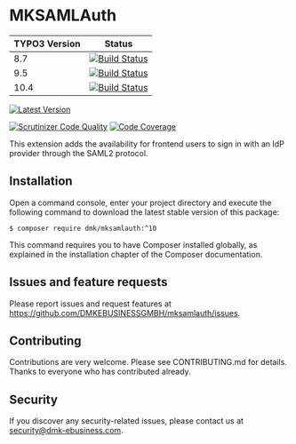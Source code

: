 # MKSAMLAuth

| TYPO3 Version | Status |
| -- | -- |
| 8.7 | [![Build Status](https://api.travis-ci.org/DMKEBUSINESSGMBH/mksamlauth.svg?branch=8.7)](https://travis-ci.org/DMKEBUSINESSGMBH/mksamlauth) |
| 9.5 | [![Build Status](https://api.travis-ci.org/DMKEBUSINESSGMBH/mksamlauth.svg?branch=9.5)](https://travis-ci.org/DMKEBUSINESSGMBH/mksamlauth) |
| 10.4 | [![Build Status](https://api.travis-ci.org/DMKEBUSINESSGMBH/mksamlauth.svg?branch=10.4)](https://travis-ci.org/DMKEBUSINESSGMBH/mksamlauth) |


[![Latest Version](https://img.shields.io/packagist/v/dmk/mksamlauth.svg?style=flat-square)](https://github.com/DMKEBUSINESSGMBH/mksamlauth/releases)

[![Scrutinizer Code Quality](https://scrutinizer-ci.com/g/DMKEBUSINESSGMBH/mksamlauth/badges/quality-score.png?b=8.7)](https://scrutinizer-ci.com/g/DMKEBUSINESSGMBH/mksamlauth/?branch=9.5)
[![Code Coverage](https://scrutinizer-ci.com/g/DMKEBUSINESSGMBH/mksamlauth/badges/coverage.png?b=8.7)](https://scrutinizer-ci.com/g/DMKEBUSINESSGMBH/mksamlauth/?branch=9.5)

This extension adds the availability for frontend users to sign in with
an IdP provider through the SAML2 protocol.

## Installation

Open a command console, enter your project directory and execute the following command to download the latest stable version of this package:

```
$ composer require dmk/mksamlauth:^10
```

This command requires you to have Composer installed globally, as explained in the installation chapter of the Composer documentation.


## Issues and feature requests
Please report issues and request features at https://github.com/DMKEBUSINESSGMBH/mksamlauth/issues.

## Contributing
Contributions are very welcome. Please see CONTRIBUTING.md for details. Thanks to everyone who has contributed already.

## Security
If you discover any security-related issues, please contact us at security@dmk-ebusiness.com.
